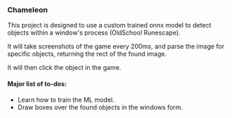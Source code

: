 ### Chameleon

This project is designed to use a custom trained onnx model to detect objects within a window's process (OldSchool Runescape).

It will take screenshots of the game every 200ms, and parse the image for specific objects, returning the rect of the found image.

It will then click the object in the game.


#### Major list of to-dos:
- Learn how to train the ML model.
- Draw boxes over the found objects in the windows form.

